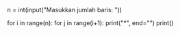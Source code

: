 n = int(input("Masukkan jumlah baris: "))

for i in range(n):
    for j in range(i+1):
        print("*", end="")
    print()
